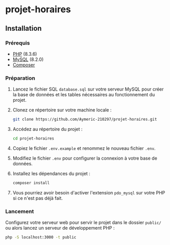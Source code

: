 # projet-horaires

## Installation

### Prérequis

- [PHP](https://www.php.net/downloads.php) (8.3.6)
- [MySQL](https://dev.mysql.com/downloads/mysql/) (8.2.0)
- [Composer](https://getcomposer.org/download/)

### Préparation

1. Lancez le fichier SQL `database.sql` sur votre serveur MySQL pour créer la base de données et les tables nécessaires au fonctionnement du projet.

2. Clonez ce répertoire sur votre machine locale :

    ```bash
    git clone https://github.com/Aymeric-210297/projet-horaires.git
    ```

3. Accédez au répertoire du projet :

    ```bash
    cd projet-horaires
    ```

4. Copiez le fichier `.env.example` et renommez le nouveau fichier `.env`.

5. Modifiez le fichier `.env` pour configurer la connexion à votre base de données.

6. Installez les dépendances du projet :

    ```bash
    composer install
    ```

7. Vous pourriez avoir besoin d'activer l'extension `pdo_mysql` sur votre PHP si ce n'est pas déjà fait.

### Lancement

Configurez votre serveur web pour servir le projet dans le dossier `public/` ou alors lancez un serveur de développement PHP :

```bash
php -S localhost:3000 -t public
```
